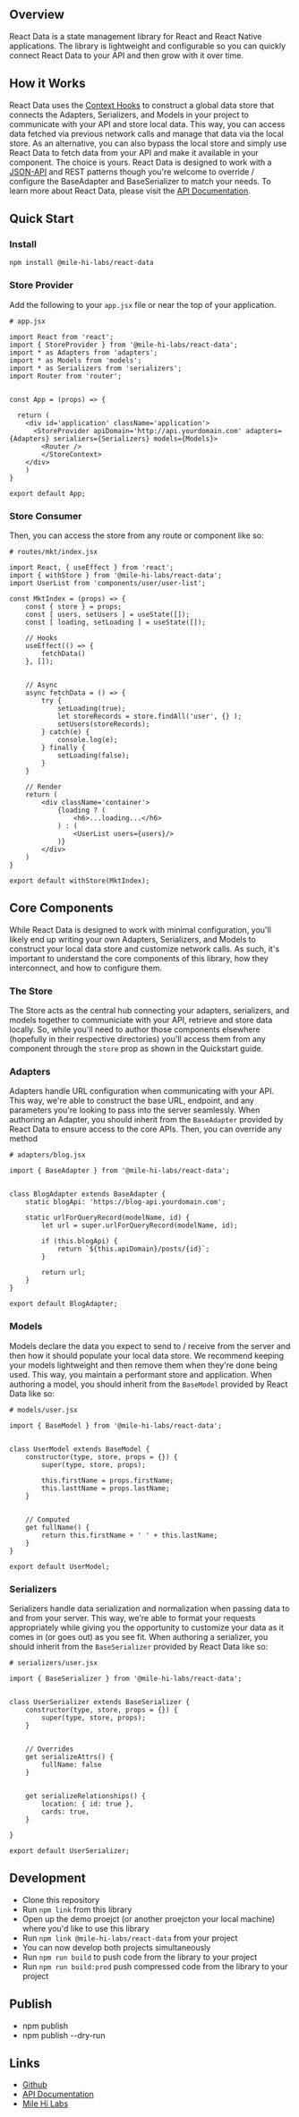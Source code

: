 ## Overview
React Data is a state management library for React and React Native applications. The library is lightweight and configurable so you can quickly connect React Data to your API and then grow with it over time.


## How it Works
React Data uses the [Context Hooks](https://reactjs.org/docs/context.html) to construct a global data store that connects the Adapters, Serializers, and Models in your project to communicate with your API and store local data. This way, you can access data fetched via previous network calls and manage that data via the local store. As an alternative, you can also bypass the local store and simply use React Data to fetch data from your API and make it available in your component. The choice is yours. React Data is designed to work with a [JSON-API](https://jsonapi.org/) and REST patterns though you're welcome to override / configure the BaseAdapter and BaseSerializer to match your needs. To learn more about React Data, please visit the [API Documentation](https://app.gitbook.com/@mile-hi-labs/s/react-data/).


## Quick Start

### Install
`npm install @mile-hi-labs/react-data`


### Store Provider
Add the following to your `app.jsx` file or near the top of your application.

```
# app.jsx

import React from 'react';
import { StoreProvider } from '@mile-hi-labs/react-data';
import * as Adapters from 'adapters';
import * as Models from 'models';
import * as Serializers from 'serializers';
import Router from 'router';


const App = (props) => {

  return (
    <div id='application' className='application'>
      <StoreProvider apiDomain='http://api.yourdomain.com' adapters={Adapters} serialiers={Serializers} models={Models}>
      	<Router />
    	</StoreContext>
  	</div>
	)
}

export default App;
```

### Store Consumer
Then, you can access the store from any route or component like so:

```
# routes/mkt/index.jsx

import React, { useEffect } from 'react';
import { withStore } from '@mile-hi-labs/react-data';
import UserList from 'components/user/user-list';

const MktIndex = (props) => {
	const { store } = props;
	const [ users, setUsers ] = useState([]);
	const [ loading, setLoading ] = useState([]);

	// Hooks
	useEffect(() => {
		fetchData()
	}, []);


	// Async
	async fetchData = () => {
		try {
			setLoading(true);
			let storeRecords = store.findAll('user', {} );
			setUsers(storeRecords);
		} catch(e) {
			console.log(e);
		} finally {
			setLoading(false);
		}
	}

	// Render
	return (
		<div className='container'>
			{loading ? (
				<h6>...loading...</h6>
			) : (
				<UserList users={users}/>
			)}
		</div>
	)
}

export default withStore(MktIndex);

```


## Core Components
While React Data is designed to work with minimal configuration, you'll likely end up writing your own Adapters, Serializers, and Models to construct your local data store and customize network calls. As such, it's important to understand the core components of this library, how they interconnect, and how to configure them.


### The Store
The Store acts as the central hub connecting your adapters, serializers, and models together to communiciate with your API, retrieve and store data locally. So, while you'll need to author those components elsewhere (hopefully in their respective directories) you'll access them from any component through the `store` prop as shown in the Quickstart guide.


### Adapters
Adapters handle URL configuration when communicating with your API. This way, we're able to construct the base URL, endpoint, and any parameters you're looking to
pass into the server seamlessly. When authoring an Adapter, you should inherit from the `BaseAdapter` provided by React Data to ensure access to the core APIs. Then, you can override any method

```
# adapters/blog.jsx

import { BaseAdapter } from '@mile-hi-labs/react-data';


class BlogAdapter extends BaseAdapter {
	static blogApi: 'https://blog-api.yourdomain.com';

	static urlForQueryRecord(modelName, id) {
		let url = super.urlForQueryRecord(modelName, id);

		if (this.blogApi) {
			return `${this.apiDomain}/posts/{id}`;
		}

		return url;
	}
}

export default BlogAdapter;
```


### Models
Models declare the data you expect to send to / receive from the server and then how it should populate your local data store. We recommend keeping your models lightweight and then remove them when they're done being used. This way, you maintain a performant store and application. When authoring a model, you should inherit from the `BaseModel` provided by React Data like so:

```
# models/user.jsx

import { BaseModel } from '@mile-hi-labs/react-data';


class UserModel extends BaseModel {
	constructor(type, store, props = {}) {
		super(type, store, props);

		this.firstName = props.firstName;
		this.lasttName = props.lastName;
	}


	// Computed
	get fullName() {
		return this.firstName + ' ' + this.lastName;
	}
}

export default UserModel;
```


### Serializers
Serializers handle data serialization and normalization when passing data to and from your server. This way, we're able to format your requests appropriately while giving you the opportunity to customize your data as it comes in (or goes out) as you see fit. When authoring a serializer, you should inherit from the `BaseSerializer` provided by React Data like so:

```
# serializers/user.jsx

import { BaseSerializer } from '@mile-hi-labs/react-data';


class UserSerializer extends BaseSerializer {
	constructor(type, store, props = {}) {
		super(type, store, props);
	}


	// Overrides
	get serializeAttrs() {
		fullName: false
	}


	get serializeRelationships() {
		location: { id: true },
		cards: true,
	}

}

export default UserSerializer;
```



## Development
- Clone this repository
- Run `npm link` from this library
- Open up the demo proejct (or another proejcton your local machine) where you'd like to use this library
- Run `npm link @mile-hi-labs/react-data` from your project
- You can now develop both projects simultaneously
- Run `npm run build` to push code from the library to your project
- Run `npm run build:prod` push compressed code from the library to your project


## Publish
- npm publish
- npm publish --dry-run


## Links
- [Github](https://github.com/MileHiLabs/react-data)
- [API Documentation](https://app.gitbook.com/@mile-hi-labs/s/react-data/)
- [Mile Hi Labs](https://milehilabs.io)


